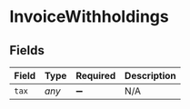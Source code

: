 # InvoiceWithholdings


## Fields

| Field              | Type               | Required           | Description        |
| ------------------ | ------------------ | ------------------ | ------------------ |
| `tax`              | *any*              | :heavy_minus_sign: | N/A                |